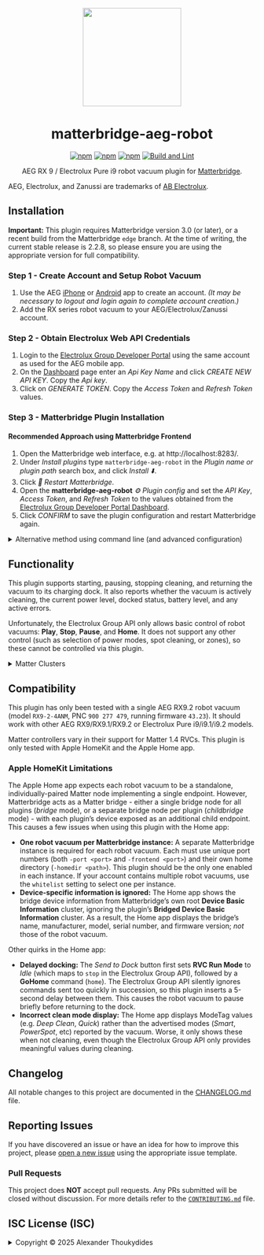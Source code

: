 <p align="center">
  <img src="https://raw.githubusercontent.com/wiki/thoukydides/matterbridge-aeg-robot/matterbridge-aeg-robot.png" height="200">
</p>
<div align=center>

# matterbridge-aeg-robot

[![npm](https://badgen.net/npm/v/matterbridge-aeg-robot)](https://www.npmjs.com/package/matterbridge-aeg-robot)
[![npm](https://badgen.net/npm/dt/matterbridge-aeg-robot)](https://www.npmjs.com/package/matterbridge-aeg-robot)
[![npm](https://badgen.net/npm/dw/matterbridge-aeg-robot)](https://www.npmjs.com/package/matterbridge-aeg-robot)
[![Build and Lint](https://github.com/thoukydides/matterbridge-aeg-robot/actions/workflows/build.yml/badge.svg)](https://github.com/thoukydides/matterbridge-aeg-robot/actions/workflows/build.yml)

AEG RX 9 / Electrolux Pure i9 robot vacuum plugin for [Matterbridge](https://github.com/Luligu/matterbridge).

</div>

AEG, Electrolux, and Zanussi are trademarks of [AB Electrolux](https://www.electroluxgroup.com/).

## Installation

**Important:** This plugin requires Matterbridge version 3.0 (or later), or a recent build from the Matterbridge `edge` branch. At the time of writing, the current stable release is 2.2.8, so please ensure you are using the appropriate version for full compatibility.

### Step 1 - Create Account and Setup Robot Vacuum
1. Use the AEG [iPhone](https://apps.apple.com/gb/app/aeg/id1599494494) or [Android](https://play.google.com/store/apps/details?id=com.electrolux.oneapp.android.aeg) app to create an account. *(It may be necessary to logout and login again to complete account creation.)*
1. Add the RX series robot vacuum to your AEG/Electrolux/Zanussi account.

### Step 2 - Obtain Electrolux Web API Credentials
1. Login to the [Electrolux Group Developer Portal](https://developer.electrolux.one/login) using the same account as used for the AEG mobile app.
1. On the [Dashboard](https://developer.electrolux.one/dashboard) page enter an *Api Key Name* and click *CREATE NEW API KEY*. Copy the *Api key*.
1. Click on *GENERATE TOKEN*. Copy the *Access Token* and *Refresh Token* values.

### Step 3 - Matterbridge Plugin Installation

#### Recommended Approach using Matterbridge Frontend

1. Open the Matterbridge web interface, e.g. at http://localhost:8283/.
1. Under *Install plugins* type `matterbridge-aeg-robot` in the *Plugin name or plugin path* search box, and click *Install ⬇️*.
1. Click *🔄 Restart Matterbridge*.
1. Open the **matterbridge-aeg-robot** *⚙️ Plugin config* and set the *API Key*, *Access Token*, and *Refresh Token* to the values obtained from the [Electrolux Group Developer Portal Dashboard](https://developer.electrolux.one/dashboard).
1. Click *CONFIRM* to save the plugin configuration and restart Matterbridge again.

<details>
<summary>Alternative method using command line (and advanced configuration)</summary>

#### Installation using Command Line

1. Stop Matterbridge:  
   `systemctl stop matterbridge`
1. Install the plugin:  
   `npm install -g matterbridge-aeg-robot`
1. Register it with Matterbridge:  
   `matterbridge -add matterbridge-aeg-robot`
1. Restart Matterbridge:  
   `systemctl start matterbridge`

#### Example `matterbridge-aeg-robot.config.json`
```JSON
{
    "apiKey":                 "<API Key>",
    "accessToken":            "<Authorization Access Token>",
    "refreshToken":           "<Authorization Refresh Token>"
}
```

The `apiKey`, `accessToken`, and `refreshToken` should be obtained from the [Electrolux Group Developer Portal Dashboard](https://developer.electrolux.one/dashboard). All supported robot vacuums associated with the account (those reporting a model name of `PUREi9`) will be added to Matterbridge. Unsupported appliances, such as air purifiers or RX8 robot vacuums, will be ignored.

#### Advanced Configuration

You can include additional settings in `matterbridge-aeg-robot.config.json` to customise the behaviour or enable special debug features:
```JSON
{
    "name":                   "matterbridge-aeg-robot",
    "type":                   "DynamicPlatform",
    "version":                "1.0.0",
    "whiteList":              ["WALL·E"],
    "blackList":              [],
    "apiKey":                 "<API Key>",
    "accessToken":            "<Authorization Access Token>",
    "refreshToken":           "<Authorization Refresh Token>",
    "pollIntervalsSeconds":   30,
    "debug":                  false,
    "debugFeatures":          ["Run API Tests", "Run Unsafe API Tests", "Log Endpoint Debug", "Log API Headers", "Log API Bodies", "Log Appliance IDs"],
    "unregisterOnShutdown":   false
}
```

The `name`, `type`, and `version`, are all set by Matterbridge to match the plugin.

`blackList` and `whiteList` control which robot vacuums are exposed as Matter devices. If `blacklist` is not empty, then any appliance names listed will be excluded. If `whitelist` is not empty, then only appliance names on that list (and not on the `blacklist`) will be included.

The `pollIntervalSeconds` specifies the time in seconds between successive polls of the Electrolux Group API. The API has a strict [rate limit](https://developer.electrolux.one/documentation/quotasAndRateLimits) of 5000 calls/day. The default value is 30 seconds, which results in 2880 calls/day for polling the state of a single appliance. If you have multiple robot vacuum cleaners in your account, or use the same API Key for other purposes, then scale the value appropriately: 60 seconds for two, 90 seconds for three, etc. More rapid polling is performed for a short period after a command has been sent to the robot vacuum; this is not configurable.

Setting the `debug` option sets the logger level for this plugin to *Debug*, overriding the global Matterbridge logger level setting.

The `Log Appliance IDs` option prevents redaction of appliance Product ID and Serial Number values in the log. Avoid setting `debug` or any other `debugFeatures` unless you are investigating a compatibility issue, API error, or other problem.

</details>

## Functionality

This plugin supports starting, pausing, stopping cleaning, and returning the vacuum to its charging dock. It also reports whether the vacuum is actively cleaning, the current power level, docked status, battery level, and any active errors.

Unfortunately, the Electrolux Group API only allows basic control of robot vacuums: **Play**, **Stop**, **Pause**, and **Home**. It does not support any other control (such as selection of power modes, spot cleaning, or zones), so these cannot be controlled via this plugin.

<details>
<summary>Matter Clusters</summary>

This plugin exposes each robot vacuum as a Matter 1.4 device, supporting the following clusters:

### Bridged Device Basic Information Cluster

The **Bridged Device Basic Information** cluster provides information about the appliance:
* **HardwareVersion** / **HardwareVersionString**: The robot vacuum's hardware platform version.
* **ManufacturingDate**: The date that the robot vacuum cleaner was installed.
* **NodeLabel**: The name set by the user for the robot vacuum.
* **PartNumber**: The robot vacuum's PNC.
* **ProductAppearance**: The (approximate) colour and finish of the robot vacuum cleaner.
* **ProductLabel**: The robot vacuum's model family (if it can be identified from its PNC) and colour.
* **ProductName**: The robot vacuum's model name (if it can be identified from its PNC).
* **ProductURL**: URL for this plugin's homepage.
* **Reachable**: Indicates whether it is possible to communicate with the robot vacuum (plugin connected to the Electrolux Group API, robot vacuum connected to cloud servers, and robot vacuum enabled).
* **SerialNumber**: The robot vacuum's serial number.
* **SoftwareVersion** / **SoftwareVersionString**: The robot vacuum's firmware version.
* **UniqueId**: Opaque identifier used by Matter to identify the device (derived from a SHA-256 hash of the API `applianceId`).
* **VendorName**: The robot vacuum's manufacturer.

It also generates an event:
* **ReachableChanged**: Triggered when the **Reachable** attribute changes.

### Power Source Cluster

The **Power Source** cluster provides information about the battery and charging status:
* **Status**: Indicates whether the battery is currently being used.
* **BatChargeRemaining**: Indicates a coarse ranking of the battery charge level.
* **BatChargeLevel**: The battery charge level as a percentage.
* **BatChargeState**: The charging status:
    * *IsCharging* = Actively charging the battery.
    * *IsNotCharging* = Not currently charging. The battery is not fully charged.
    * *IsAtFullCharge* = The battery is fully charged.

The following mapping from values reported by the Electrolux Group API is used:

| Reported Battery Level | Status        | BatChargeRemaining | BatChargeLevel |
| ---------------------- | :-----------: | -----------------: | :------------: |
| `Dead`                 | *Unavailable* |               *0%* | *Critical*     |
| `Critical Low`         | *Active*      |              *20%* | *Critical*     |
| `Low`                  | *Active*      |              *40%* | *Warning*      |
| `Medium`               | *Active*      |              *60%* | *OK*           |
| `High`                 | *Active*      |              *80%* | *OK*           |
| `Fully Charged`        | *Active*      |             *100%* | *OK*           |

### RVC Run Mode Cluster

The **RVC Run Mode** cluster indicates whether the robot vacuum is cleaning:
* **CurrentMode**: 
    *Idle* = Indicates that the robot is not performing a cleaning operation.
    *Cleaning* = Indicates that the robot is actively cleaning (including paused, charging, or returning to the dock for charging, during a cleaning operation).

It supports a single command:
* **ChangeToMode**: Set **CurrentMode**:
    **Idle**: Attempt to stop a cleaning operation (but do not return to the dock).
    **Cleaning**: Attempt to start a new cleaning operation.

### RVC Clean Mode Cluster

The **RVC Clean Mode Cluster** indicates the type of clean being performed:

| RX9.1          | RX9.2   | Full Clean | Full Clean ModeTags                               | Spot Clean  | Spot Clean ModeTags | Description                                                 |
| -------------- | ------- | :--------: | ------------------------------------------------- | :---------: | ------------------- | ----------------------------------------------------------- |
| `ECO mode`     | `Quiet` | *Quiet*    | *Vacuum*, *Quiet*, *LowNoise*, *LowEnergy*, *Min* | *QuietSpot* | +*Quick*            | Lower energy consumption and quieter                        |
| n/a            | `Smart` | *Smart*    | *Vacuum*, *Auto*                                  | *SmartSpot* | +*Quick*            | Cleans quietly on hard surfaces, uses full power on carpets |
| `Not ECO mode` | `Power` | *Power*    | *Vacuum*, *Max*, *DeepClean*                      | *PowerSpot* | +*Quick*            | Optimal cleaning performance, higher energy consumption     |

Although the **ChangeToMode** command is defined, it will always return an error since the Electrolux API does not support selecting power modes or triggering spot cleans.

### RVC Operational State Cluster

The **RVC Operational State Cluster** indicates the detailed robot vacuum status:
* **OperationalState**: Indicates the current state of the robot vacuum:

| Reported Status                                                                              | OperationalState                 |
| -------------------------------------------------------------------------------------------- | -------------------------------- |
| `Charging` <br> `Pitstop`                                                                    | *Charging*                       |
| `Cleaning` <br> `SpotCleaning`                                                               | *Running*                        |
| `Error`                                                                                      | *Error*                          |
| `FirmwareUpgrade`                                                                            | *FirmwareUpgrade* (non-standard) |
| `ManualSteering`                                                                             | *ManualSteering* (non-standard)  |
| `PausedCleaning` <br> `PausedSpotCleaning` <br> `PausedReturn` <br> `PausedReturnForPitstop` | *Paused*                         |
| `Return` <br> `ReturnForPitstop`                                                             | *SeekingCharger*                 |
| `Sleeping` (off dock)                                                                        | *Stopped*                        |
| `Sleeping` (on dock)                                                                         | *Docked*                         |

* **OperationalError**: Indicates details of a non-transient problem with the robot vacuum when **OperationalState** is *Error*.

It supports three commands:
* **Pause**: Attempt to pause a cleaning operation (including returning to the charging dock).
* **Resume**: Attempt to resume cleaning, if currently paused.
* **GoHome**: Attempt to stop any cleaning operation in progress and initiate a return to the charging dock.

It also generates two events:
* **OperationCompletion**: Triggered when **RVC Run Mode** transitions from *Cleaning* to *Idle* indicating the end of a cleaning operation.
* **OperationalError**: Triggered when a new **OperationalError** occurs.

</details>

## Compatibility

This plugin has only been tested with a single AEG RX9.2 robot vacuum (model `RX9-2-4ANM`, PNC `900 277 479`, running firmware `43.23`). It should work with other AEG RX9/RX9.1/RX9.2 or Electrolux Pure i9/i9.1/i9.2 models.

Matter controllers vary in their support for Matter 1.4 RVCs. This plugin is only tested with Apple HomeKit and the Apple Home app.

### Apple HomeKit Limitations

The Apple Home app expects each robot vacuum to be a standalone, individually-paired Matter node implementing a single endpoint. However, Matterbridge acts as a Matter bridge - either a single bridge node for all plugins (*bridge* mode), or a separate bridge node per plugin (*childbridge* mode) - with each plugin’s device exposed as an additional child endpoint. This causes a few issues when using this plugin with the Home app:
* **One robot vacuum per Matterbridge instance:** A separate Matterbridge instance is required for each robot vacuum. Each must use unique port numbers (both `-port <port>` and `-frontend <port>`) and their own home directory (`-homedir <path>`). This plugin should be the only one enabled in each instance. If your account contains multiple robot vacuums, use the `whitelist` setting to select one per instance.
* **Device-specific information is ignored:** The Home app shows the bridge device information from Matterbridge’s own root **Device Basic Information** cluster, ignoring the plugin’s **Bridged Device Basic Information** cluster. As a result, the Home app displays the bridge’s name, manufacturer, model, serial number, and firmware version; *not* those of the robot vacuum.

Other quirks in the Home app:
* **Delayed docking:** The *Send to Dock* button first sets **RVC Run Mode** to *Idle* (which maps to `stop` in the Electrolux Group API), followed by a **GoHome** command (`home`). The Electrolux Group API silently ignores commands sent too quickly in succession, so this plugin inserts a 5-second delay between them. This causes the robot vacuum to pause briefly before returning to the dock.
* **Incorrect clean mode display:** The Home app displays ModeTag values (e.g. *Deep Clean*, *Quick*) rather than the advertised modes (*Smart*, *PowerSpot*, etc) reported by the vacuum. Worse, it only shows these when not cleaning, even though the Electrolux Group API only provides meaningful values during cleaning.

## Changelog

All notable changes to this project are documented in the [CHANGELOG.md](CHANGELOG.md) file.

## Reporting Issues
          
If you have discovered an issue or have an idea for how to improve this project, please [open a new issue](https://github.com/thoukydides/matterbridge-aeg-robot/issues/new/choose) using the appropriate issue template.

### Pull Requests

This project does **NOT** accept pull requests. Any PRs submitted will be closed without discussion. For more details refer to the [`CONTRIBUTING.md`](https://github.com/thoukydides/.github/blob/master/CONTRIBUTING.md) file.

## ISC License (ISC)

<details>
<summary>Copyright © 2025 Alexander Thoukydides</summary>

> Permission to use, copy, modify, and/or distribute this software for any purpose with or without fee is hereby granted, provided that the above copyright notice and this permission notice appear in all copies.
>
> THE SOFTWARE IS PROVIDED "AS IS" AND THE AUTHOR DISCLAIMS ALL WARRANTIES WITH REGARD TO THIS SOFTWARE INCLUDING ALL IMPLIED WARRANTIES OF MERCHANTABILITY AND FITNESS. IN NO EVENT SHALL THE AUTHOR BE LIABLE FOR ANY SPECIAL, DIRECT, INDIRECT, OR CONSEQUENTIAL DAMAGES OR ANY DAMAGES WHATSOEVER RESULTING FROM LOSS OF USE, DATA OR PROFITS, WHETHER IN AN ACTION OF CONTRACT, NEGLIGENCE OR OTHER TORTIOUS ACTION, ARISING OUT OF OR IN CONNECTION WITH THE USE OR PERFORMANCE OF THIS SOFTWARE.
</details>